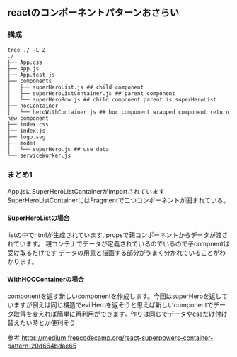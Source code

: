 ## reactのコンポーネントパターンおさらい

### 構成

```
tree ./ -L 2
./
├── App.css
├── App.js
├── App.test.js
├── components
│   ├── superHeroList.js ## child component
│   ├── superHeroListContainer.js ## parent component
│   └── superHeroRow.js ## child component parent is superHeroList
├── hocContainer
│   └── heroWithContainer.js ## hoc component wrapped component return new component
├── index.css
├── index.js
├── logo.svg
├── model
│   └── superHero.js ## use data
└── serviceWorker.js
```

### まとめ1

App.jsにSuperHeroListContainerがimportされています
SuperHeroListContainerにはFragmentで二つコンポーネントが囲まれている。

#### SuperHeroListの場合
listの中でhtmlが生成されています, propsで親コンポーネントからデータが渡されています。
親コンテナでデータが定義されているのでいるので子compnentは受け取るだけです
データの用意と描画する部分がうまく分かれていることがわかります。

#### WithHOCContainerの場合

componentを返す新しいcomponentを作成します。今回はsuperHeroを返していますが例えば同じ構造でevilHeroを返そうと思えば新しいcomponentでデータ取得を変えれば簡単に再利用ができます。作りは同じでデータやcssだけ付け替えたい時とか便利そう

参考
https://medium.freecodecamp.org/react-superpowers-container-pattern-20d664bdae65
